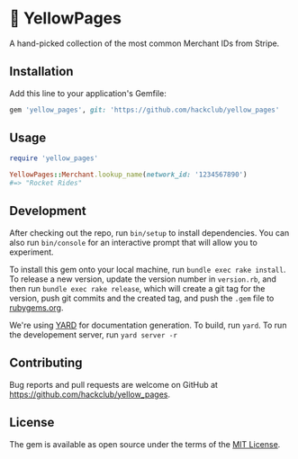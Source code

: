 # 📒 YellowPages

A hand-picked collection of the most common Merchant IDs from Stripe.

## Installation

Add this line to your application's Gemfile:

```ruby
gem 'yellow_pages', git: 'https://github.com/hackclub/yellow_pages'
```

## Usage

```ruby
require 'yellow_pages'

YellowPages::Merchant.lookup_name(network_id: '1234567890')
#=> "Rocket Rides"
```

## Development

After checking out the repo, run `bin/setup` to install dependencies. You can also run `bin/console` for an interactive prompt that will allow you to experiment.

To install this gem onto your local machine, run `bundle exec rake install`. To release a new version, update the version number in `version.rb`, and then run `bundle exec rake release`, which will create a git tag for the version, push git commits and the created tag, and push the `.gem` file to [rubygems.org](https://rubygems.org).

We're using [YARD](https://github.com/lsegal/yard) for documentation generation. To build, run `yard`. To run the developement server, run `yard server -r`

## Contributing

Bug reports and pull requests are welcome on GitHub at https://github.com/hackclub/yellow_pages.

## License

The gem is available as open source under the terms of the [MIT License](https://opensource.org/licenses/MIT).
